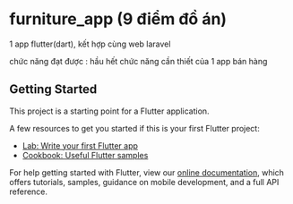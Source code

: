 # furniture_app (9 điểm đồ án)

1 app flutter(dart), kết hợp cùng web laravel <br/>


chức năng đạt được : hầu hết chức năng cần thiết của 1 app bán hàng<br/>



## Getting Started

This project is a starting point for a Flutter application.

A few resources to get you started if this is your first Flutter project:

- [Lab: Write your first Flutter app](https://flutter.dev/docs/get-started/codelab)
- [Cookbook: Useful Flutter samples](https://flutter.dev/docs/cookbook)

For help getting started with Flutter, view our
[online documentation](https://flutter.dev/docs), which offers tutorials,
samples, guidance on mobile development, and a full API reference.
